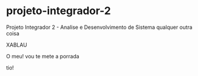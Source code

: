# projeto-integrador-2
Projeto Integrador 2 - Analise e Desenvolvimento de Sistema
qualquer outra coisa

XABLAU

O meu! vou te mete a porrada 

tio!
